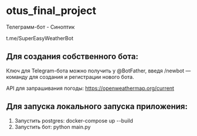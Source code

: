 # otus_final_project

Телеграмм-бот - Синоптик

t.me/SuperEasyWeatherBot 


## Для создания собственного бота: 

Ключ для Telegram-бота можно получить у @BotFather, введя /newbot — команду для создания и регистрации нового бота.

API для запрашивания погоды:  https://openweathermap.org/current


## Для запуска локального запуска приложения:

1. Запустить postgres: docker-compose up --build
2. Запустить бот: python main.py